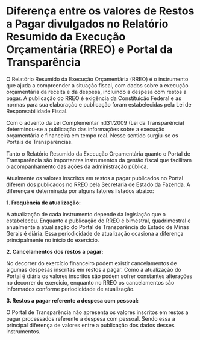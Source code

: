 # Diferença entre os valores de Restos a Pagar divulgados no Relatório Resumido da Execução Orçamentária (RREO) e Portal da Transparência

O Relatório Resumido da Execução Orçamentária (RREO) é o instrumento que ajuda a compreender a situação fiscal, com dados sobre a execução orçamentária da receita e da despesa, incluindo a despesa com restos a pagar. A publicação do RREO é exigência da Constituição Federal e as normas para sua elaboração e publicação foram estabelecidas pela Lei de Responsabilidade Fiscal.

Com o advento da Lei Complementar n.131/2009 (Lei da Transparência) determinou-se a publicação das informações sobre a execução orçamentária e financeira em tempo real. Nesse sentido surgiu-se os Portais de Transparências.

Tanto o Relatório Resumido da Execução Orçamentária quanto o Portal de Transparência são importantes instrumentos da gestão fiscal que facilitam o acompanhamento das ações da administração pública.

Atualmente os valores inscritos em restos a pagar publicados no Portal diferem dos publicados no RREO pela Secretaria de Estado da Fazenda. A diferença é determinada por alguns fatores listados abaixo:

__1. Frequência de atualização:__

  A atualização de cada instrumento depende da legislação que o estabeleceu. Enquanto a publicação do RREO é bimestral, quadrimestral e anualmente a atualização do Portal de Transparência do Estado de Minas Gerais é diária. Essa periodicidade de atualização ocasiona a diferença principalmente no início do exercício.

__2. Cancelamentos dos restos a pagar:__

  No decorrer do exercício financeiro podem existir cancelamentos de algumas despesas inscritas em restos a pagar. Como a atualização do Portal é diária os valores inscritos são podem sofrer constantes alterações no decorrer do exercício, enquanto no RREO os cancelamentos são informados conforme periodicidade de atualização.

__3. Restos a pagar referente a despesa com pessoal:__

  O Portal de Transparência não apresenta os valores inscritos em restos a pagar processados referente a despesa com pessoal. Sendo essa a principal diferença de valores entre a publicação dos dados desses instrumentos.

  

